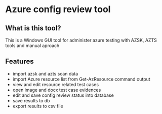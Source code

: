 # Azure config review tool
## What is this tool?
This is a Windows GUI tool for administer azure testing with AZSK, AZTS tools and manual aproach
## Features
* import azsk and azts scan data
* import Azure resource list from Get-AzResource command output
* view and edit resource related test cases
* open image and docx test case evidences
* edit and save config review status into database
* save results to db
* export results to csv file
